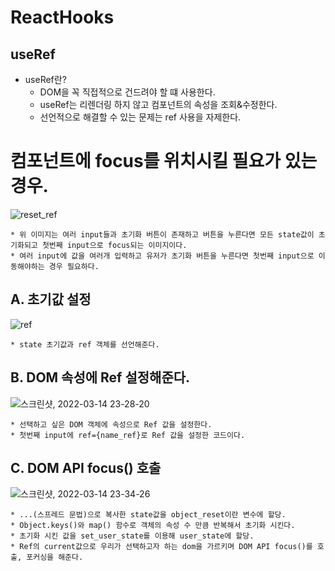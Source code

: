 # ReactHooks
  ## useRef

  * useRef란?
    * DOM을 꼭 직접적으로 건드려야 할 떄 사용한다.
    * useRef는 리렌더링 하지 않고 컴포넌트의 속성을 조회&수정한다.
    * 선언적으로 해결할 수 있는 문제는 ref 사용을 자제한다.


  # 컴포넌트에 focus를 위치시킬 필요가 있는 경우.
    
 ![reset_ref](https://user-images.githubusercontent.com/94499416/158188675-322167cc-4a07-45de-bccb-6a2e2b23e93c.gif)
    
    * 위 이미지는 여러 input들과 초기화 버튼이 존재하고 버튼을 누른다면 모든 state값이 초기화되고 첫번째 input으로 focus되는 이미지이다.
    * 여러 input에 값을 여러개 입력하고 유저가 초기화 버튼을 누른다면 첫번째 input으로 이동해야하는 경우 필요하다.
    
  ## A. 초기값 설정
  
  ![ref](https://user-images.githubusercontent.com/94499416/158192644-d6f8f507-7ff8-4985-96eb-74ac84b739ac.png)
  
    * state 초기값과 ref 객체를 선언해준다.
    
  ## B. DOM 속성에 Ref 설정해준다.
  
  ![스크린샷, 2022-03-14 23-28-20](https://user-images.githubusercontent.com/94499416/158193333-5edf66d9-3e1b-4d97-9fac-56224e106a27.png)

    * 선택하고 싶은 DOM 객체에 속성으로 Ref 값을 설정한다.
    * 첫번째 input에 ref={name_ref}로 Ref 값을 설정한 코드이다.
    
  ## C. DOM API focus() 호출
  
  ![스크린샷, 2022-03-14 23-34-26](https://user-images.githubusercontent.com/94499416/158194515-c2f5f7a2-2c7d-40c1-85ca-6bb9ee895bcc.png)
  
    * ...(스프레드 문법)으로 복사한 state값을 object_reset이란 변수에 할당.
    * Object.keys()와 map() 함수로 객체의 속성 수 만큼 반복해서 초기화 시킨다.
    * 초기화 시킨 값을 set_user_state를 이용해 user_state에 할당.
    * Ref의 current값으로 우리가 선택하고자 하는 dom을 가르키며 DOM API focus()를 호출, 포커싱을 해준다.

